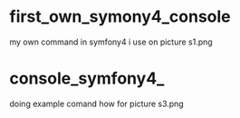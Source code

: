 # first_own_symony4_console
my own command in symfony4 i use on picture s1.png
# console_symfony4_
doing example comand how for picture s3.png 
